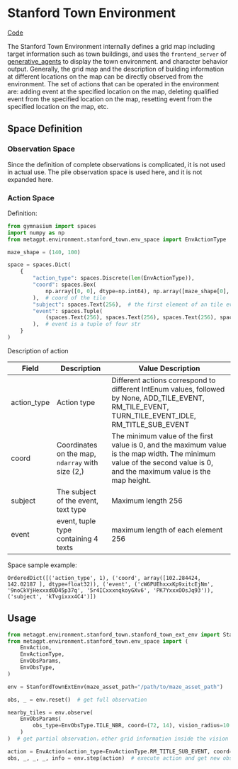 # Stanford Town Environment

[Code](https://github.com/geekan/MetaGPT/tree/main/metagpt/environment/stanford_town)

The Stanford Town Environment internally defines a grid map including target information such as town buildings, and uses the `frontend_server` of [generative_agents](https://github.com/joonspk-research/generative_agents) to display the town environment. and character behavior output. Generally, the grid map and the description of building information at different locations on the map can be directly observed from the environment. The set of actions that can be operated in the environment are: adding event at the specified location on the map, deleting qualified event from the specified location on the map, resetting event from the specified location on the map, etc.

## Space Definition

### Observation Space

Since the definition of complete observations is complicated, it is not used in actual use. The pile observation space is used here, and it is not expanded here.

### Action Space

Definition:

```python
from gymnasium import spaces
import numpy as np
from metagpt.environment.stanford_town.env_space import EnvActionType

maze_shape = (140, 100)

space = spaces.Dict(
    {
        "action_type": spaces.Discrete(len(EnvActionType)),
        "coord": spaces.Box(
            np.array([0, 0], dtype=np.int64), np.array([maze_shape[0], maze_shape[1]], dtype=np.int64)
        ),  # coord of the tile
        "subject": spaces.Text(256),  # the first element of an tile event
        "event": spaces.Tuple(
            (spaces.Text(256), spaces.Text(256), spaces.Text(256), spaces.Text(256))
        ),  # event is a tuple of four str
    }
)
```

Description of action

| Field       | Description                                      | Value Description                                                                                                                                                       |
| ----------- | ------------------------------------------------ | ----------------------------------------------------------------------------------------------------------------------------------------------------------------------- |
| action_type | Action type                                      | Different actions correspond to different IntEnum values, followed by None, ADD_TILE_EVENT, RM_TILE_EVENT, TURN_TILE_EVENT_IDLE, RM_TITLE_SUB_EVENT                     |
| coord       | Coordinates on the map, `ndarray` with size (2,) | The minimum value of the first value is 0, and the maximum value is the map width. The minimum value of the second value is 0, and the maximum value is the map height. |
| subject     | The subject of the event, text type              | Maximum length 256                                                                                                                                                      |
| event       | event, tuple type containing 4 texts             | maximum length of each element 256                                                                                                                                      |

Space sample example:

```
OrderedDict([('action_type', 1), ('coord', array([102.284424, 142.02187 ], dtype=float32)), ('event', ('cW6PUEhxxxKp9xitcEjNm', '9noCkVjHexxxd0D45p37q', '5r4ICxxxnqkoyGXv6', 'PK7YxxxOOsJq93')), ('subject', 'kTvgixxx4C4')])
```

## Usage

```python
from metagpt.environment.stanford_town.stanford_town_ext_env import StanfordTownExtEnv
from metagpt.environment.stanford_town.env_space import (
    EnvAction,
    EnvActionType,
    EnvObsParams,
    EnvObsType,
)

env = StanfordTownExtEnv(maze_asset_path="/path/to/maze_asset_path")

obs, _ = env.reset()  # get full observation

nearby_tiles = env.observe(
    EnvObsParams(
        obs_type=EnvObsType.TILE_NBR, coord=(72, 14), vision_radius=10
    )
)  # get partial observation，other grid information inside the vision of coordinate(200, 300)

action = EnvAction(action_type=EnvActionType.RM_TITLE_SUB_EVENT, coord=(72, 14), subject="Isabella Rodriguez")  # define a action, delete the event which subject is `Isabella Rodriguez` from particular coordinate.
obs, _, _, _, info = env.step(action)  # execute action and get new observation
```
